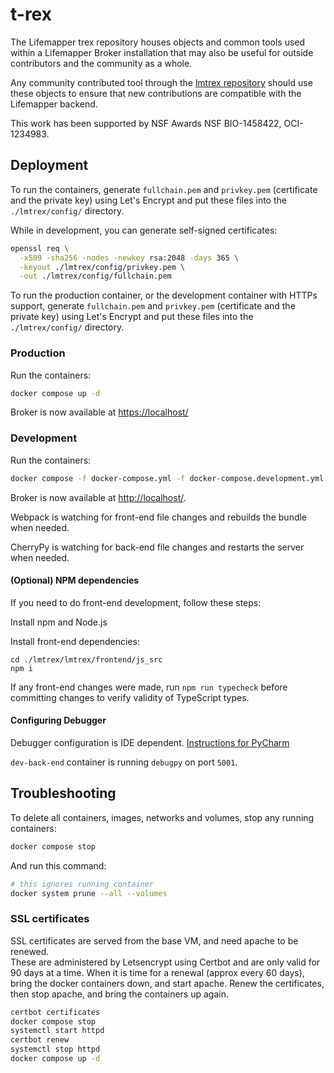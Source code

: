 # t-rex

The Lifemapper trex repository houses objects and common tools used within a
Lifemapper Broker installation that may also be useful for outside
contributors and the community as a whole.

Any community contributed tool through the
[lmtrex repository](https://github.com/lifemapper/lmtrex/) should
use these objects to ensure that new contributions are compatible with the
Lifemapper backend.

This work has been supported by NSF Awards NSF BIO-1458422, OCI-1234983.

## Deployment

To run the containers, generate `fullchain.pem` and `privkey.pem` (certificate
and the private key) using Let's Encrypt and put these files into the
`./lmtrex/config/` directory.

While in development, you can generate self-signed certificates:

```zsh
openssl req \
  -x509 -sha256 -nodes -newkey rsa:2048 -days 365 \
  -keyout ./lmtrex/config/privkey.pem \
  -out ./lmtrex/config/fullchain.pem
```

To run the production container, or the development container with HTTPs
support, generate `fullchain.pem` and `privkey.pem` (certificate and the private
key) using Let's Encrypt and put these files into the `./lmtrex/config/`
directory.

### Production

Run the containers:

```zsh
docker compose up -d
```

Broker is now available at [https://localhost/](https://localhost:443)

### Development

Run the containers:

```zsh
docker compose -f docker-compose.yml -f docker-compose.development.yml up
```

Broker is now available at [http://localhost/](http://localhost:443).

Webpack is watching for front-end file changes and rebuilds the bundle when
needed.

CherryPy is watching for back-end file changes and restarts the server when
needed.

#### (Optional) NPM dependencies

If you need to do front-end development, follow these steps:

Install npm and Node.js

Install front-end dependencies:

```
cd ./lmtrex/lmtrex/frontend/js_src
npm i
```

If any front-end changes were made, run `npm run typecheck` before
committing changes to verify validity of TypeScript types.

#### Configuring Debugger

Debugger configuration is IDE dependent. [Instructions for
PyCharm](https://kartoza.com/en/blog/using-docker-compose-based-python-interpreter-in-pycharm/)

`dev-back-end` container is running `debugpy` on port `5001`.

## Troubleshooting

To delete all containers, images, networks and volumes, stop any running
containers:

```zsh
docker compose stop
```

And run this command:

```zsh
# this ignores running container
docker system prune --all --volumes
```

### SSL certificates

SSL certificates are served from the base VM, and need apache to be renewed.  
These are administered by Letsencrypt using Certbot and are only valid for 90 days at
a time. When it is time for a renewal (approx every 60 days), bring the docker
containers down, and start apache. Renew the certificates, then stop apache,
and bring the containers up again.

```zsh
certbot certificates
docker compose stop
systemctl start httpd
certbot renew
systemctl stop httpd
docker compose up -d
```
